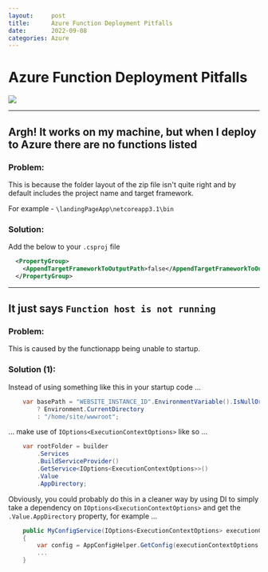 ```yaml
---
layout:     post
title:      Azure Function Deployment Pitfalls
date:       2022-09-08
categories: Azure
---
```

# Azure Function Deployment Pitfalls

![](https://upload.wikimedia.org/wikipedia/en/0/06/Pitfall%21_Coverart.png)

---

## Argh! It works on my machine, but when I deploy to Azure there are no functions listed

### Problem:
This is because the folder layout of the zip file isn't quite right and by default includes the project name and target framework.

For example - `\landingPageApp\netcoreapp3.1\bin`

### Solution:
Add the below to your `.csproj` file

```xml
  <PropertyGroup>
    <AppendTargetFrameworkToOutputPath>false</AppendTargetFrameworkToOutputPath>
  </PropertyGroup>
```

---

## It just says `Function host is not running`

### Problem:
This is caused by the functionapp being unable to startup.

### Solution (1):
Instead of using something like this in your startup code ...

```csharp
    var basePath = "WEBSITE_INSTANCE_ID".EnvironmentVariable().IsNullOrEmpty()
        ? Environment.CurrentDirectory
        : "/home/site/wwwroot";
```

... make use of `IOptions<ExecutionContextOptions>` like so ...

```csharp
    var rootFolder = builder
        .Services
        .BuildServiceProvider()
        .GetService<IOptions<ExecutionContextOptions>>()
        .Value
        .AppDirectory;
```

Obviously, you could probably do this in a cleaner way by using DI to simply take a dependency on `IOptions<ExecutionContextOptions>` and get the `.Value.AppDirectory` property, for example ...

```csharp
    public MyConfigService(IOptions<ExecutionContextOptions> executionContextOptions)
    {
        var config = AppConfigHelper.GetConfig(executionContextOptions.Value.AppDirectory);
        ...
    }
```
